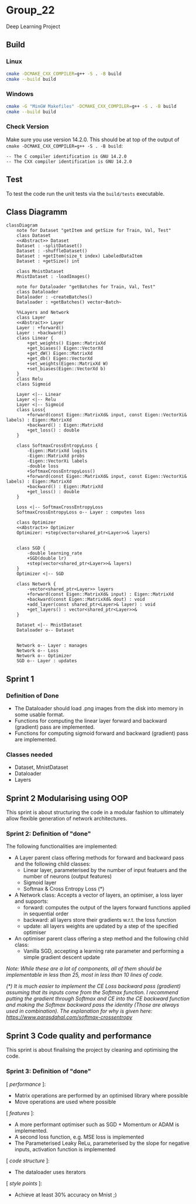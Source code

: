 # Group_22


Deep Learning Project

## Build
### Linux
```bash
cmake -DCMAKE_CXX_COMPILER=g++ -S . -B build
cmake --build build
```
### Windows
```bash
cmake -G "MinGW Makefiles" -DCMAKE_CXX_COMPILER=g++ -S . -B build
cmake --build build
```
### Check Version
Make sure you use version 14.2.0. This should be at top of the output of `cmake -DCMAKE_CXX_COMPILER=g++ -S . -B build`:
```
-- The C compiler identification is GNU 14.2.0
-- The CXX compiler identification is GNU 14.2.0
```

## Test
To test the code run the unit tests via the `build/tests` executable.

## Class Diagramm
```mermaid
classDiagram
    note for Dataset "getItem and getSize for Train, Val, Test"
    class Dataset
    <<Abstract>> Dataset
    Dataset : -splitDataset()
    Dataset : -shuffleDataset()
    Dataset : +getItem(size_t index) LabeledDataItem
    Dataset : +getSize() int

    class MnistDataset
    MnistDataset : -loadImages()

    note for Dataloader "getBatches for Train, Val, Test"
    class Dataloader
    Dataloader : -createBatches()
    Dataloader : +getBatches() vector~Batch~

    %%Layers and Network
    class Layer
    <<Abstract>> Layer
    Layer : +forward()
    Layer : +backward()
    class Linear {
        +get_weights() Eigen::MatrixXd
        +get_biases() Eigen::VectorXd
        +get_dW() Eigen::MatrixXd
        +get_db() Eigen::VectorXd
        +set_weights(Eigen::MatrixXd W)
        +set_biases(Eigen::VectorXd b)
    }
    class Relu
    class Sigmoid

    Layer <|-- Linear
    Layer <|-- Relu
    Layer <|-- Sigmoid
    class Loss{
        +forward(const Eigen::MatrixXd& input, const Eigen::VectorXi& labels) : Eigen::MatrixXd
        +backward() : Eigen::MatrixXd
        +get_loss() : double
    }

    class SoftmaxCrossEntropyLoss {
        -Eigen::MatrixXd logits
        -Eigen::MatrixXd probs
        -Eigen::VectorXi labels
        -double loss
        +SoftmaxCrossEntropyLoss()
        +forward(const Eigen::MatrixXd& input, const Eigen::VectorXi& labels) : Eigen::MatrixXd
        +backward() : Eigen::MatrixXd
        +get_loss() : double
    }

    Loss <|-- SoftmaxCrossEntropyLoss
    SoftmaxCrossEntropyLoss o-- Layer : computes loss

    class Optimizer
    <<Abstract>> Optimizer
    Optimizer: +step(vector<shared_ptr<Layer>>& layers)  
    

    class SGD {
        -double learning_rate
        +SGD(double lr)
        +step(vector<shared_ptr<Layer>>& layers)
    }
    Optimizer <|-- SGD

    class Network {
        -vector<shared_ptr<Layer>> layers
        +forward(const Eigen::MatrixXd& input) : Eigen::MatrixXd
        +backward(const Eigen::MatrixXd& dout) : void
        +add_layer(const shared_ptr<Layer>& layer) : void
        +get_layers() : vector<shared_ptr<Layer>>&
    }

    Dataset <|-- MnistDataset
    Dataloader o-- Dataset


    Network o-- Layer : manages
    Network o-- Loss
    Network o-- Optimizer
    SGD o-- Layer : updates

```

## Sprint 1

### Definition of Done
- The Dataloader should load .png images from the disk into memory in some usable format.
- Functions for computing the linear layer forward and backward (gradient) pass are implemented.
- Functions for computing sigmoid forward and backward (gradient) pass are implemented.

### Classes needed
- Dataset, MnistDataset
- Dataloader
- Layers

## Sprint 2 Modularising using OOP

This sprint is about structuring the code in a modular fashion to ultimately allow flexible generation of network architectures.

### Sprint 2: Definition of "done"
The following functionalities are implemented:
- A Layer parent class offering methods for forward and backward pass and the following child classes:
  - Linear layer, parameterised by the number of input featuers and the number of neurons (output features)
  - Sigmoid layer
  - Softmax & Cross Entropy Loss (*)
- A Network class: Accepts a vector of layers, an optimiser, a loss layer and supports:
  - forward: computes the output of the layers forward functions applied in sequential order
  - backward: all layers store their gradients w.r.t. the loss function
  - update: all layers weights are updated by a step of the specified optimiser
- An optimiser parent class offering a step method and the following child class:
  - Vanilla SGD, accepting a learning rate parameter and performing a simple gradient descent update

*Note: While these are a lot of components, all of them should be implementable in less than 25, most in less than 10 lines of code.*

*(\*) It is much easier to implement the CE Loss backward pass (gradient) assuming that its inputs come from the Softmax function. I recommend putting the gradient through Softmax and CE into the CE backward function and making the Softmax backward pass the identity (Those are always used in combination). The explanation for why is given here: https://www.parasdahal.com/softmax-crossentropy*
## Sprint 3 Code quality and performance

This sprint is about finalising the project by cleaning and optimising the code.

### Sprint 3: Definition of "done"

[ *performance* ]:
- Matrix operations are performed by an optimised library where possible
- Move operations are used where possible

[ *features* ]:
- A more performant optimiser such as SGD + Momentum or ADAM is implemented.
- A second loss function, e.g. MSE loss is implemented
- The Parameterised Leaky ReLu, parameterised by the slope for negative inputs, activation function is implemented

[ *code structure* ]:
- The dataloader uses iterators

[ *style points* ]:
- Achieve at least 30% accuracy on Mnist ;)
